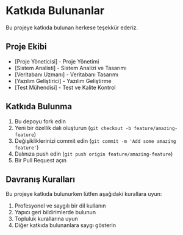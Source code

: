 # Katkıda Bulunanlar

Bu projeye katkıda bulunan herkese teşekkür ederiz.

## Proje Ekibi

- [Proje Yöneticisi] - Proje Yönetimi
- [Sistem Analisti] - Sistem Analizi ve Tasarımı
- [Veritabanı Uzmanı] - Veritabanı Tasarımı
- [Yazılım Geliştirici] - Yazılım Geliştirme
- [Test Mühendisi] - Test ve Kalite Kontrol

## Katkıda Bulunma

1. Bu depoyu fork edin
2. Yeni bir özellik dalı oluşturun (`git checkout -b feature/amazing-feature`)
3. Değişikliklerinizi commit edin (`git commit -m 'Add some amazing feature'`)
4. Dalınıza push edin (`git push origin feature/amazing-feature`)
5. Bir Pull Request açın

## Davranış Kuralları

Bu projeye katkıda bulunurken lütfen aşağıdaki kurallara uyun:

1. Profesyonel ve saygılı bir dil kullanın
2. Yapıcı geri bildirimlerde bulunun
3. Topluluk kurallarına uyun
4. Diğer katkıda bulunanlara saygı gösterin 